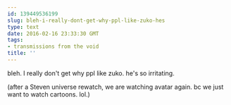 ```yaml
---
id: 139449536199
slug: bleh-i-really-dont-get-why-ppl-like-zuko-hes
type: text
date: 2016-02-16 23:33:30 GMT
tags:
- transmissions from the void
title: ''
---
```

bleh. I really don't get why ppl like zuko. he's so irritating. 

(after a Steven universe rewatch, we are watching avatar again. bc we just want to watch cartoons. lol.)